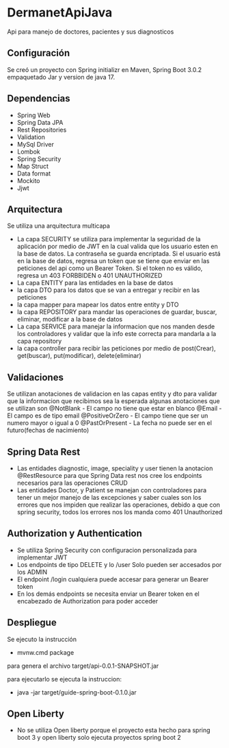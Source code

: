 # DermanetApiJava

Api para manejo de doctores, pacientes y sus diagnosticos

## Configuración

Se creó un proyecto con Spring initializr en Maven, Spring Boot 3.0.2
empaquetado Jar y version de java 17.

## Dependencias

- Spring Web
- Spring Data JPA
- Rest Repositories
- Validation
- MySql Driver
- Lombok
- Spring Security
- Map Struct
- Data format
- Mockito
- Jjwt

## Arquitectura

Se utiliza una arquitectura multicapa
- La capa SECURITY se utiliza para implementar la seguridad de la aplicación por medio de JWT en la cual valida que los usuario 
esten en la base de datos. La contraseña se guarda encriptada. Si el usuario está en la base de datos, regresa un token que se tiene que enviar en las 
peticiones del api como un Bearer Token. Si el token no es válido, regresa un 403 FORBBIDEN o 401 UNAUTHORIZED
- La capa ENTITY para las entidades en la base de datos
- la capa DTO para los datos que se van a entregar y recibir en las peticiones
- la capa mapper para mapear los datos entre entity y DTO
- la capa REPOSITORY para mandar las operaciones de guardar, buscar, eliminar, modificar a la base de datos
- La capa SERVICE para manejar la informacion que nos manden desde los controladores y validar que la info este correcta para mandarla a la capa repository
- la capa controller para recibir las peticiones por medio de post(Crear), get(buscar), put(modificar), delete(eliminar)


## Validaciones
Se utilizan anotaciones de validacion en las capas entity y dto para validar que la informacion que recibimos sea la esperada
algunas anotaciones que se utilizan son
@NotBlank - El campo no tiene que estar en blanco
@Email - El campo es de tipo email
@PositiveOrZero - El campo tiene que ser un numero mayor o igual a 0
@PastOrPresent - La fecha no puede ser en el futuro(fechas de nacimiento)

## Spring Data Rest
- Las entidades diagnostic, image, speciality y user tienen la anotacion @RestResource para que Spring Data rest nos cree los endpoints necesarios para las operaciones CRUD
- Las entidades Doctor, y Patient se manejan con controladores para tener un mejor manejo de las excepciones y saber cuales son los errores que nos impiden que realizar las operaciones, debido a que con spring security, todos los errores nos los manda como 401 Unauthorized

## Authorization y Authentication

- Se utiliza Spring Security con configuracion personalizada para implementar JWT
- Los endpoints de tipo DELETE y lo /user Solo pueden ser accesados por los ADMIN
- El endpoint /login cualquiera puede accesar para generar un Bearer token
- En los demás endpoints se necesita enviar un Bearer token en el encabezado de Authorization para poder acceder

## Despliegue 
Se ejecuto la instrucción
- mvnw.cmd package

para genera el archivo target/api-0.0.1-SNAPSHOT.jar

para ejecutarlo se ejecuta la instruccion:
- java -jar target/guide-spring-boot-0.1.0.jar

## Open Liberty
- No se utiliza Open liberty porque el proyecto esta hecho para spring boot 3 y open liberty solo ejecuta proyectos spring boot 2